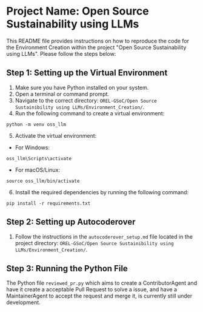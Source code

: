 # Project Name: Open Source Sustainability using LLMs

This README file provides instructions on how to reproduce the code for the Environment Creation within the project "Open Source Sustainability using LLMs". Please follow the steps below:

## Step 1: Setting up the Virtual Environment

1. Make sure you have Python installed on your system.
2. Open a terminal or command prompt.
3. Navigate to the correct directory: `OREL-GSoC/Open Source Sustainibility using LLMs/Environment_Creation/`.
4. Run the following command to create a virtual environment:

```shell
python -m venv oss_llm
```

5. Activate the virtual environment:

- For Windows:

```shell
oss_llm\Scripts\activate
```

- For macOS/Linux:

```shell
source oss_llm/bin/activate
```

6. Install the required dependencies by running the following command:

```shell
pip install -r requirements.txt
```

## Step 2: Setting up Autocoderover

1. Follow the instructions in the `autocoderover_setup.md` file located in the project directory: `OREL-GSoC/Open Source Sustainibility using LLMs/Environment_Creation/`.

## Step 3: Running the Python File

The Python file `reviewed_pr.py` which aims to create a ContributorAgent and have it create a acceptable Pull Request to solve a issue, and have a MaintainerAgent to accept the request and merge it, is currently still under development.
